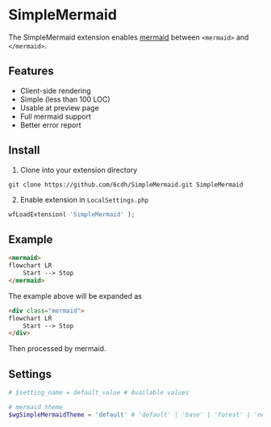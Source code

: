 # SimpleMermaid

The SimpleMermaid extension enables [mermaid](https://github.com/mermaid-js/mermaid)
between `<mermaid>` and `</mermaid>`.

## Features

-   Client-side rendering
-   Simple (less than 100 LOC)
-   Usable at preview page
-   Full mermaid support
-   Better error report

## Install

1.  Clone into your extension directory

``` shell
git clone https://github.com/6cdh/SimpleMermaid.git SimpleMermaid
```

2.  Enable extension in `LocalSettings.php`

``` php
wfLoadExtension( 'SimpleMermaid' );
```

## Example

``` html
<mermaid>
flowchart LR
    Start --> Stop
</mermaid>
```

The example above will be expanded as

``` html
<div class="mermaid">
flowchart LR
    Start --> Stop
</div>
```

Then processed by mermaid.

## Settings

``` php
# $setting_name = default_value # Available values

# mermaid theme
$wgSimpleMermaidTheme = 'default' # 'default' | 'base' | 'forest' | 'neutral'
```
